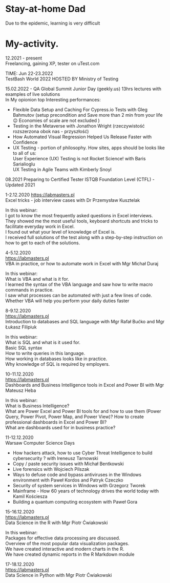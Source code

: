 # Stay-at-home Dad  
Due to the epidemic, learning is very difficult


# My-activity. 
12.2021 - present  
Freelancing, gaining XP, tester on uTest.com  

TIME: Jun 22-23.2022  
TestBash World 2022 HOSTED BY Ministry of Testing  

15.02.2022 - QA Global Summit Junior Day (geekly.us) 
13hrs lectures with examples of live solutions  
In My opionion top Interesting performances:   
- Flexible Data Setup and Caching For Cypress.io Tests with Gleg Bahmutov  (setup precondition and Save more than 2 min from your life 😉 Economies of scale are not excluded ) 
- Testing in the Metaverse with Jonathon Wright  (rzeczywistość rozszerzona obok nas - przyszłość)  
- How Automated Visual Regression Helped Us Release Faster with Confidence  
- UX  Testing - portion of philosophy. How sites, apps should be looks like to all of us:  
  User Experience (UX) Testing is not Rocket Science! with Baris Sarialioglu  
  UX Testing in Agile Teams with Kimberly Snoyl
  
08.2021 
Preparing to Certified Tester ISTQB Foundation Level (CTFL) - Updated 2021  

1-2.12.2020
https://labmasters.pl  
Excel tricks - job interview cases with Dr Przemysław Kusztelak  

In this webinar:  
I got to know the most frequently asked questions in Excel interviews.  
They showed me the most useful tools, keyboard shortcuts and tricks to facilitate everyday work in Excel.  
I found out what your level of knowledge of Excel is.  
I received full solutions of the test along with a step-by-step instruction on how to get to each of the solutions.  

4-5.12.2020  
https://labmasters.pl  
VBA in practice, or how to automate work in Excel with Mgr Michał Duraj  

In this webinar:  
What is VBA and what is it for.  
I learned the syntax of the VBA language and saw how to write macro commands in practice.  
I saw what processes can be automated with just a few lines of code.  
Whether VBA will help you perform your daily duties faster  

8-9.12.2020  
https://labmasters.pl  
Introduction to databases and SQL language with Mgr Rafał Bućko and Mgr Łukasz Filipiuk  

In this webinar:  
What is SQL and what is it used for.  
Basic SQL syntax  
How to write queries in this language.  
How working in databases looks like in practice.  
Why knowledge of SQL is required by employers.  

10-11.12.2020  
https://labmasters.pl   
Dashboards and Business Intelligence tools in Excel and Power BI with Mgr Mateusz Heba  

In this webinar:  
What is Business Intelligence?  
What are Power Excel and Power BI tools for and how to use them (Power Query, Power Pivot, Power Map, and Power View)?  How to create professional dashboards in Excel and Power BI?  
What are dashboards used for in business practice?  

11-12.12.2020  
Warsaw Computer Science Days  

- How hackers attack, how to use Cyber Threat Intelligence to build cybersecurity ? with Ireneusz Tarnowski  
- Copy / paste security issues with Michał Bentkowski  
- Live forensics with Wojciech Pilszak  
- Ways to defuse code and bypass antiviruses in the Windows environment with Paweł Kordos and Patryk Czeczko  
- Security of system services in Windows with Grzegorz Tworek  
- Mainframe - How 60 years of technology drives the world today with Kamil Kościesza  
- Building a quantum computing ecosystem with Paweł Gora  

15-16.12.2020  
https://labmasters.pl  
Data Science in the R with Mgr Piotr Ćwiakowski  

In this webinar:  
Packages for effective data processing are discussed.  
Overview of the most popular data visualization packages.  
We have created interactive and modern charts in the R.  
We have created dynamic reports in the R Markdown module   

17-18.12.2020  
https://labmasters.pl  
Data Science in Python with Mgr Piotr Ćwiakowski  
